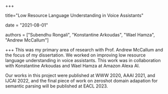 +++

title="Low Resource Language Understanding in Voice Assistants"

date = "2021-08-01"

authors = ["Subendhu Rongali", "Konstantine Arkoudas", "Wael Hamza", "Andrew McCallum"]

+++
This was my primary area of research with Prof. Andrew McCallum and the focus of my dissertation. We worked on improving low resource language understanding in voice assistants. This work was in collaboration with Konstantine Arkoudas and Wael Hamza at Amazon Alexa AI.

Our works in this project were published at WWW 2020, AAAI 2021, and IJCAI 2022, and the final piece of work on zeroshot domain adapation for semantic parsing will be published at EACL 2023.
